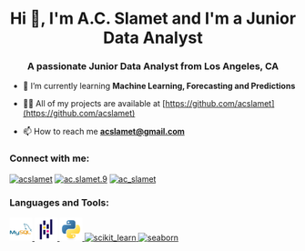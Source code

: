 <h1 align="center">Hi 👋, I'm A.C. Slamet and I'm a Junior Data Analyst</h1>
<h3 align="center">A passionate Junior Data Analyst from Los Angeles, CA</h3>

- 🌱 I’m currently learning **Machine Learning, Forecasting and Predictions**

- 👨‍💻 All of my projects are available at [https://github.com/acslamet](https://github.com/acslamet)

- 📫 How to reach me **acslamet@gmail.com**

<h3 align="left">Connect with me:</h3>
<p align="left">
<a href="https://linkedin.com/in/acslamet" target="blank"><img align="center" src="https://raw.githubusercontent.com/rahuldkjain/github-profile-readme-generator/master/src/images/icons/Social/linked-in-alt.svg" alt="acslamet" height="30" width="40" /></a>
<a href="https://fb.com/ac.slamet.9" target="blank"><img align="center" src="https://raw.githubusercontent.com/rahuldkjain/github-profile-readme-generator/master/src/images/icons/Social/facebook.svg" alt="ac.slamet.9" height="30" width="40" /></a>
<a href="https://instagram.com/ac_slamet" target="blank"><img align="center" src="https://raw.githubusercontent.com/rahuldkjain/github-profile-readme-generator/master/src/images/icons/Social/instagram.svg" alt="ac_slamet" height="30" width="40" /></a>
</p>

<h3 align="left">Languages and Tools:</h3>
<p align="left"> <a href="https://www.mysql.com/" target="_blank" rel="noreferrer"> <img src="https://raw.githubusercontent.com/devicons/devicon/master/icons/mysql/mysql-original-wordmark.svg" alt="mysql" width="40" height="40"/> </a> <a href="https://pandas.pydata.org/" target="_blank" rel="noreferrer"> <img src="https://raw.githubusercontent.com/devicons/devicon/2ae2a900d2f041da66e950e4d48052658d850630/icons/pandas/pandas-original.svg" alt="pandas" width="40" height="40"/> </a> <a href="https://www.python.org" target="_blank" rel="noreferrer"> <img src="https://raw.githubusercontent.com/devicons/devicon/master/icons/python/python-original.svg" alt="python" width="40" height="40"/> </a> <a href="https://scikit-learn.org/" target="_blank" rel="noreferrer"> <img src="https://upload.wikimedia.org/wikipedia/commons/0/05/Scikit_learn_logo_small.svg" alt="scikit_learn" width="40" height="40"/> </a> <a href="https://seaborn.pydata.org/" target="_blank" rel="noreferrer"> <img src="https://seaborn.pydata.org/_images/logo-mark-lightbg.svg" alt="seaborn" width="40" height="40"/> </a> </p>
